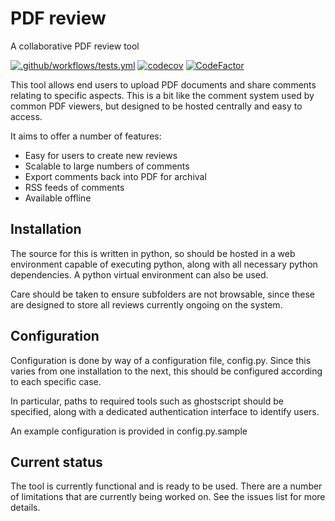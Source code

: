# PDF review
A collaborative PDF review tool

[![.github/workflows/tests.yml](https://github.com/franchie/pdfreview/actions/workflows/tests.yml/badge.svg)](https://github.com/franchie/pdfreview/actions/workflows/tests.yml)
[![codecov](https://codecov.io/gh/franchie/pdfreview/branch/dev/graph/badge.svg?token=UJLSWC3CNJ)](https://codecov.io/gh/franchie/pdfreview)
[![CodeFactor](https://www.codefactor.io/repository/github/franchie/pdfreview/badge?s=2ee5f8aa231990b0db6d5595f87f7aa0253a9221)](https://www.codefactor.io/repository/github/franchie/pdfreview)

This tool allows end users to upload PDF documents and share comments
relating to specific aspects. This is a bit like the comment system
used by common PDF viewers, but designed to be hosted centrally and
easy to access.

It aims to offer a number of features:
- Easy for users to create new reviews
- Scalable to large numbers of comments
- Export comments back into PDF for archival
- RSS feeds of comments
- Available offline

## Installation
The source for this is written in python, so should be hosted in a web
environment capable of executing python, along with all necessary python
dependencies. A python virtual environment can also be used.

Care should be taken to ensure subfolders are not browsable, since these
are designed to store all reviews currently ongoing on the system.

## Configuration
Configuration is done by way of a configuration file, config.py.
Since this varies from one installation to the next, this should be
configured according to each specific case.

In particular, paths to required tools such as ghostscript should be
specified, along with a dedicated authentication interface to identify
users.

An example configuration is provided in config.py.sample

## Current status
The tool is currently functional and is ready to be used. There are a
number of limitations that are currently being worked on. See the issues
list for more details.

